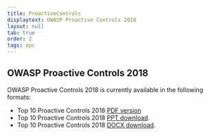 ```yaml
---
title: ProactiveControls
displaytext: OWASP Proactive Controls 2018
layout: null
tab: true
order: 2
tags: opc
---
```



## OWASP Proactive Controls 2018

OWASP Proactive Controls 2018 is currently available in the following formats:
  - Top 10 Proactive Controls 2018 [PDF version](https://github.com/OWASP/www-project-proactive-controls/blob/master/v3/OWASP_Top_10_Proactive_Controls_V3.pdf)
  - Top 10 Proactive Controls 2018 [PPT download](https://github.com/OWASP/www-project-proactive-controls/blob/master/v3/OWASP_Top_Ten_Proactive_Controls_v3.pptx).
  - Top 10 Proactive Controls 2018 [DOCX download](https://github.com/OWASP/www-project-proactive-controls/blob/master/v3/OWASP_Top_10_Proactive_Controls_V3.docx).

